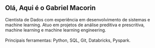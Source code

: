 ## Olá, Aqui é o Gabriel Macorin

Cientista de Dados com experiência em desenvolvimento de sistemas e machine learning. Atuo em projetos de análise preditiva e prescritiva, machine learning e machine learning engineering.
<br/> <br/> Principais ferramentas: Python, SQL, Git, Databricks, Pyspark. 




<!--
**gabrielmacorin/gabrielmacorin** is a ✨ _special_ ✨ repository because its `README.md` (this file) appears on your GitHub profile.

Here are some ideas to get you started:

- 🔭 I’m currently working on ...
- 🌱 I’m currently learning ...
- 👯 I’m looking to collaborate on ...
- 🤔 I’m looking for help with ...
- 💬 Ask me about ...
- 📫 How to reach me: ...
- 😄 Pronouns: ...
- ⚡ Fun fact: ...
-->
